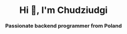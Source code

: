<h1 align="center">Hi 👋, I'm Chudziudgi</h1>
<h3 align="center">Passionate backend programmer from Poland</h3>
